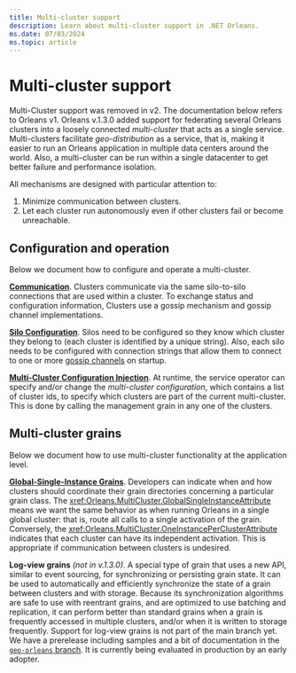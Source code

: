 ```yaml
---
title: Multi-cluster support
description: Learn about multi-cluster support in .NET Orleans.
ms.date: 07/03/2024
ms.topic: article
---
```


# Multi-cluster support

Multi-Cluster support was removed in v2. The documentation below refers to Orleans v1. Orleans v.1.3.0 added support for federating several Orleans clusters into a loosely connected *multi-cluster* that acts as a single service. Multi-clusters facilitate *geo-distribution* as a service, that is, making it easier to run an Orleans application in multiple data centers around the world. Also, a multi-cluster can be run within a single datacenter to get better failure and performance isolation.

All mechanisms are designed with particular attention to:

1. Minimize communication between clusters.
1. Let each cluster run autonomously even if other clusters fail or become unreachable.

## Configuration and operation

Below we document how to configure and operate a multi-cluster.

[**Communication**](gossip-channels.md). Clusters communicate via the same silo-to-silo connections that are used within a cluster. To exchange status and configuration information, Clusters use a gossip mechanism and gossip channel implementations.

[**Silo Configuration**](silo-configuration.md). Silos need to be configured so they know which cluster they belong to (each cluster is identified by a unique string). Also, each silo needs to be configured with connection strings that allow them to connect to one or more [gossip channels](gossip-channels.md) on startup.

[**Multi-Cluster Configuration Injection**](multi-cluster-configuration.md). At runtime, the service operator can specify and/or change the *multi-cluster configuration*, which contains a list of cluster ids, to specify which clusters are part of the current multi-cluster. This is done by calling the management grain in any one of the clusters.

## Multi-cluster grains

Below we document how to use multi-cluster functionality at the application level.

[**Global-Single-Instance Grains**](global-single-instance.md). Developers can indicate when and how clusters should coordinate their grain directories concerning a particular grain class. The <xref:Orleans.MultiCluster.GlobalSingleInstanceAttribute> means we want the same behavior as when running Orleans in a single global cluster: that is, route all calls to a single activation of the grain. Conversely, the <xref:Orleans.MultiCluster.OneInstancePerClusterAttribute> indicates that each cluster can have its independent activation. This is appropriate if communication between clusters is undesired.

**Log-view grains**  *(not in v.1.3.0)*. A special type of grain that uses a new API, similar to event sourcing, for synchronizing or persisting grain state. It can be used to automatically and efficiently synchronize the state of a grain between clusters and with storage. Because its synchronization algorithms are safe to use with reentrant grains, and are optimized to use batching and replication, it can perform better than standard grains when a grain is frequently accessed in multiple clusters, and/or when it is written to storage frequently. Support for log-view grains is not part of the main branch yet. We have a prerelease including samples and a bit of documentation in the [`geo-orleans` branch](https://github.com/sebastianburckhardt/orleans/tree/geo-samples). It is currently being evaluated in production by an early adopter.
